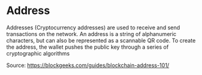 # Address

Addresses (Cryptocurrency addresses) are used to receive and send
transactions on the network. An address is a string of alphanumeric
characters, but can also be represented as a scannable QR code. To
create the address, the wallet pushes the public key through a series of
cryptographic algorithms

Source: https://blockgeeks.com/guides/blockchain-address-101/

